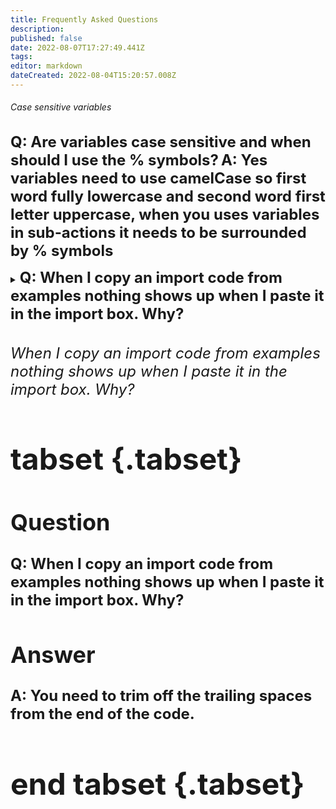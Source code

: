 ```yaml
---
title: Frequently Asked Questions
description: 
published: false
date: 2022-08-07T17:27:49.441Z
tags: 
editor: markdown
dateCreated: 2022-08-04T15:20:57.008Z
---
```


###### Case sensitive variables
<font size="+2" class="text--twitch"><b>Q: </b></font><font size="+2"><b>Are variables case sensitive and when should I use the % symbols?</b></font>
<font size="+2" class="text--twitch"><b>A: </b></font></font><font size="+2"><b>Yes variables need to use camelCase so first word fully lowercase and second word first letter uppercase, when you uses variables in sub-actions it needs to be surrounded by % symbols</b></font>

<details>
  <summary>
<font size="+2" class="text--twitch"><b>Q: </b></font><font size="+2"><b> When I copy an import code from examples nothing shows up when I paste it in the import box.  Why?</summary>
<font size="+2" class="text--twitch"><b>A: </b></font></font><font size="+2"><b> You need to trim off the trailing spaces from the end of the code.
</details>

###### When I copy an import code from examples nothing shows up when I paste it in the import box.  Why?

# tabset {.tabset}
## Question
    
<font size="+2" class="text--twitch"><b>Q: </b></font><font size="+2"><b>When I copy an import code from examples nothing shows up when I paste it in the import box.  Why?</b></font>
    
## Answer

<font size="+2" class="text--twitch"><b>A: </b></font><font size="+2"><b>You need to trim off the trailing spaces from the end of the code.</b></font>
# end tabset {.tabset}